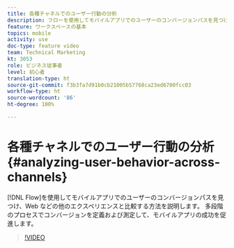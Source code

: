 ```yaml
---
title: 各種チャネルでのユーザー行動の分析
description: フローを使用してモバイルアプリでのユーザーのコンバージョンパスを見つけ、Web などの他のエクスペリエンスと比較する方法について説明します。 多段階のプロセスでコンバージョンを定義および測定して、モバイルアプリの成功を促進します。
feature: ワークスペースの基本
topics: mobile
activity: use
doc-type: feature video
team: Technical Marketing
kt: 3053
role: ビジネス従事者
level: 初心者
translation-type: ht
source-git-commit: f3b3fa7d91b0cb21005b57768ca23ed6700fcc03
workflow-type: ht
source-wordcount: '86'
ht-degree: 100%

---
```



# 各種チャネルでのユーザー行動の分析 {#analyzing-user-behavior-across-channels}

[!DNL Flow]を使用してモバイルアプリでのユーザーのコンバージョンパスを見つけ、Web などの他のエクスペリエンスと比較する方法を説明します。 多段階のプロセスでコンバージョンを定義および測定して、モバイルアプリの成功を促進します。

>[!VIDEO](https://video.tv.adobe.com/v/27824/?quality=12)
